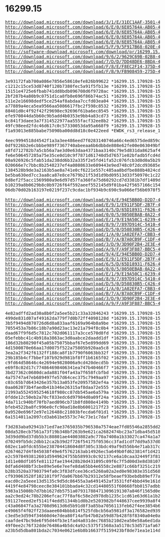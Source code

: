 # 16299.15

<pre>
<a href="http://download.microsoft.com/download/3/1/E/31EC1AAF-3501-4BB4-B61C-8BD8A07B4E8A/16299.15.170928-1534.rs3_release_amd64fre_ADK.iso">http://download.microsoft.com/download/3/1/E/31EC1AAF-3501-4BB4-B61C-8BD8A07B4E8A/16299.15.170928-1534.rs3_release_amd64fre_ADK.iso</a>
<a href="http://download.microsoft.com/download/6/E/0/6E05764A-AB05-46BE-94FF-DDEEBA3C97A8/16299.15.170928-1534.rs3_release_amd64fre_HLK_DXVA.iso">http://download.microsoft.com/download/6/E/0/6E05764A-AB05-46BE-94FF-DDEEBA3C97A8/16299.15.170928-1534.rs3_release_amd64fre_HLK_DXVA.iso</a>
<a href="http://download.microsoft.com/download/6/E/0/6E05764A-AB05-46BE-94FF-DDEEBA3C97A8/16299.15.170928-1534.rs3_release_amd64fre_HLK_HMFT.iso">http://download.microsoft.com/download/6/E/0/6E05764A-AB05-46BE-94FF-DDEEBA3C97A8/16299.15.170928-1534.rs3_release_amd64fre_HLK_HMFT.iso</a>
<a href="http://download.microsoft.com/download/6/E/0/6E05764A-AB05-46BE-94FF-DDEEBA3C97A8/16299.15.170928-1534.rs3_release_amd64fre_HLK_MOBILE.iso">http://download.microsoft.com/download/6/E/0/6E05764A-AB05-46BE-94FF-DDEEBA3C97A8/16299.15.170928-1534.rs3_release_amd64fre_HLK_MOBILE.iso</a>
<a href="http://download.microsoft.com/download/6/E/0/6E05764A-AB05-46BE-94FF-DDEEBA3C97A8/16299.15.170928-1534.rs3_release_amd64fre_HLK_PERF.iso">http://download.microsoft.com/download/6/E/0/6E05764A-AB05-46BE-94FF-DDEEBA3C97A8/16299.15.170928-1534.rs3_release_amd64fre_HLK_PERF.iso</a>
<a href="http://download.microsoft.com/download/5/F/9/5F917B68-020E-4993-A972-F1A7038510CF/16299.15.170928-1534.rs3_release_amd64fre_IOTCORE_MBM.iso">http://download.microsoft.com/download/5/F/9/5F917B68-020E-4993-A972-F1A7038510CF/16299.15.170928-1534.rs3_release_amd64fre_IOTCORE_MBM.iso</a>
<a href="http://software-download.microsoft.com/download/pr/16299.15.170928-1534.rs3_release_amd64fre_IOTCORE_PACKAGES.iso">http://software-download.microsoft.com/download/pr/16299.15.170928-1534.rs3_release_amd64fre_IOTCORE_PACKAGES.iso</a>
<a href="http://download.microsoft.com/download/9/6/2/9629C69B-02B8-4A82-A4C8-860D6E880C66/16299.15.170928-1534.rs3_release_amd64fre_IOTCORE_RPi.iso">http://download.microsoft.com/download/9/6/2/9629C69B-02B8-4A82-A4C8-860D6E880C66/16299.15.170928-1534.rs3_release_amd64fre_IOTCORE_RPi.iso</a>
<a href="http://download.microsoft.com/download/7/D/D/7DD48DE6-8BDA-47C0-854A-539A800FAA90/16299.15.170928-1534.rs3_release_amd64fre_WDK.iso">http://download.microsoft.com/download/7/D/D/7DD48DE6-8BDA-47C0-854A-539A800FAA90/16299.15.170928-1534.rs3_release_amd64fre_WDK.iso</a>
<a href="http://download.microsoft.com/download/F/8/E/F8EC2F14-375D-4C2E-9C2D-51CA8F7F590B/16299.15.170928-1534.rs3_release_WindowsSDK.iso">http://download.microsoft.com/download/F/8/E/F8EC2F14-375D-4C2E-9C2D-51CA8F7F590B/16299.15.170928-1534.rs3_release_WindowsSDK.iso</a>
<a href="http://download.microsoft.com/download/F/B/9/FB908459-275D-4B54-9986-FA98444AC656/EWDK_rs3_release_16299_170928-1534.iso">http://download.microsoft.com/download/F/B/9/FB908459-275D-4B54-9986-FA98444AC656/EWDK_rs3_release_16299_170928-1534.iso</a>

3e93172fab700a086e7856e58610efe826b99622 *16299.15.170928-1534.rs3_release_amd64fre_ADK.iso
c1212c15ce53d8740f120b7380fec5a91f5fb13e *16299.15.170928-1534.rs3_release_amd64fre_HLK_DXVA.iso
15151e4725e6fbab741dd8bdb096708d6f9728ac *16299.15.170928-1534.rs3_release_amd64fre_HLK_HMFT.iso
2bf287b4a80b9c0751d1ca8fb8e696f86b74ac51 *16299.15.170928-1534.rs3_release_amd64fre_HLK_MOBILE.iso
511e2e16698dedf5ce254af8abdaa7ccfd03ea04 *16299.15.170928-1534.rs3_release_amd64fre_HLK_PERF.iso
a77889a4eca5ea9566aa5086617fbc2f598c8532 *16299.15.170928-1534.rs3_release_amd64fre_IOTCORE_MBM.iso
88401d0c4f92f42f29698ec92696f61ba6ec8545 *16299.15.170928-1534.rs3_release_amd64fre_IOTCORE_PACKAGES.iso
efe970844da5b60c9b5add4b0353e9bb4a83cd73 *16299.15.170928-1534.rs3_release_amd64fre_IOTCORE_RPi.iso
bc841f3daee3a7f314522977aa555facf32ee8b2 *16299.15.170928-1534.rs3_release_amd64fre_WDK.iso
49fc98eed2fdc46d617c0c57330053da95a668f9 *16299.15.170928-1534.rs3_release_WindowsSDK.iso
f1a93013e885babe75090ba00dd8d18c0e422eed *EWDK_rs3_release_16299_170928-1534.iso

4eec9994518d4542f1a3a3ee486eed7f0283140746a66c4ed6575ded859cb431 *16299.15.170928-1534.rs3_release_amd64fre_ADK.iso
0df9226b2e6cbbbe989f7367740abeeaa6b6dbbde808e62fe00e063049bf9e41 *16299.15.170928-1534.rs3_release_amd64fre_HLK_DXVA.iso
a8fd712782b7a5cb56a7ae3d0e63daa4371baa3140c79e5d831da8625af4a892 *16299.15.170928-1534.rs3_release_amd64fre_HLK_HMFT.iso
fe6e506457285a75e35ce0d10c9f7871d61740d5d76571e02bfadb5fcd4de625 *16299.15.170928-1534.rs3_release_amd64fre_HLK_MOBILE.iso
00a926926c5fab51da238dd6b32a335f2e5fd41fa52c076fcb3d0d0a5b297c84 *16299.15.170928-1534.rs3_release_amd64fre_HLK_PERF.iso
020666e7c7bbc8b2548237ef4a0808633e609443e9ed748c0f2dcd93685ea352 *16299.15.170928-1534.rs3_release_amd64fre_IOTCORE_MBM.iso
1384528b9de3a2163b5ae8a741e0cf6221e557c485aa8bdfbe888b4824cdee3c *16299.15.170928-1534.rs3_release_amd64fre_IOTCORE_PACKAGES.iso
be5ba630ed7cc3aa8ca87e8ce7679b21f53d1d9bd09513d33f50970c1c22d4fb *16299.15.170928-1534.rs3_release_amd64fre_IOTCORE_RPi.iso
8d8ef2f5acc1569980a9e6d97d57fa360fa75d60292cd7d3381b7df1489d4e41 *16299.15.170928-1534.rs3_release_amd64fre_WDK.iso
b10239a8b0629b8c0b9726f64f592aeef552145d9f01ba42f5657166c1547f2b *16299.15.170928-1534.rs3_release_WindowsSDK.iso
06db70d02b163197e0219f237c9cdac1bf934b9c690c9a066ef56b6978f5fb6a *EWDK_rs3_release_16299_170928-1534.iso

<a href="http://download.microsoft.com/download/9/4/E/94E5BB0D-D2D7-4F91-A1A2-3976E39BAF14/16299.15.170928-1534.rs3_release_CLIENTENTERPRISEEVAL_OEMRET_x64FRE_de-de.iso">http://download.microsoft.com/download/9/4/E/94E5BB0D-D2D7-4F91-A1A2-3976E39BAF14/16299.15.170928-1534.rs3_release_CLIENTENTERPRISEEVAL_OEMRET_x64FRE_de-de.iso</a>
<a href="http://download.microsoft.com/download/E/9/1/E911F5DF-2B7F-4047-A7E7-4AFA1EED30E8/16299.15.170928-1534.rs3_release_CLIENTENTERPRISEEVAL_OEMRET_x64FRE_en-gb.iso">http://download.microsoft.com/download/E/9/1/E911F5DF-2B7F-4047-A7E7-4AFA1EED30E8/16299.15.170928-1534.rs3_release_CLIENTENTERPRISEEVAL_OEMRET_x64FRE_en-gb.iso</a>
<a href="http://download.microsoft.com/download/6/5/D/65D18931-F626-4A35-AD5B-F5DA41FE6B76/16299.15.170928-1534.rs3_release_CLIENTENTERPRISEEVAL_OEMRET_x64FRE_en-us.iso">http://download.microsoft.com/download/6/5/D/65D18931-F626-4A35-AD5B-F5DA41FE6B76/16299.15.170928-1534.rs3_release_CLIENTENTERPRISEEVAL_OEMRET_x64FRE_en-us.iso</a>
<a href="http://download.microsoft.com/download/0/0/5/0050EBAB-0A22-4845-9D41-88F79580451C/16299.15.170928-1534.rs3_release_CLIENTENTERPRISEEVAL_OEMRET_x64FRE_es-es.iso">http://download.microsoft.com/download/0/0/5/0050EBAB-0A22-4845-9D41-88F79580451C/16299.15.170928-1534.rs3_release_CLIENTENTERPRISEEVAL_OEMRET_x64FRE_es-es.iso</a>
<a href="http://download.microsoft.com/download/E/1/9/E19A50C1-6239-4AE6-94BA-A62A7E98CF60/16299.15.170928-1534.rs3_release_CLIENTENTERPRISEEVAL_OEMRET_x64FRE_fr-fr.iso">http://download.microsoft.com/download/E/1/9/E19A50C1-6239-4AE6-94BA-A62A7E98CF60/16299.15.170928-1534.rs3_release_CLIENTENTERPRISEEVAL_OEMRET_x64FRE_fr-fr.iso</a>
<a href="http://download.microsoft.com/download/8/9/7/897D914C-5410-4EA9-B8C8-AB166B65715B/16299.15.170928-1534.rs3_release_CLIENTENTERPRISEEVAL_OEMRET_x64FRE_it-it.iso">http://download.microsoft.com/download/8/9/7/897D914C-5410-4EA9-B8C8-AB166B65715B/16299.15.170928-1534.rs3_release_CLIENTENTERPRISEEVAL_OEMRET_x64FRE_it-it.iso</a>
<a href="http://download.microsoft.com/download/D/5/0/D50830B5-C426-4B37-99B7-A2A798A459CF/16299.15.170928-1534.rs3_release_CLIENTENTERPRISEEVAL_OEMRET_x64FRE_ja-jp.iso">http://download.microsoft.com/download/D/5/0/D50830B5-C426-4B37-99B7-A2A798A459CF/16299.15.170928-1534.rs3_release_CLIENTENTERPRISEEVAL_OEMRET_x64FRE_ja-jp.iso</a>
<a href="http://download.microsoft.com/download/1/A/0/1A02EFA7-CBB3-41FA-9D12-25456C131B32/16299.15.170928-1534.rs3_release_CLIENTENTERPRISEEVAL_OEMRET_x64FRE_ko-kr.iso">http://download.microsoft.com/download/1/A/0/1A02EFA7-CBB3-41FA-9D12-25456C131B32/16299.15.170928-1534.rs3_release_CLIENTENTERPRISEEVAL_OEMRET_x64FRE_ko-kr.iso</a>
<a href="http://download.microsoft.com/download/B/7/A/B7A0CB9F-C1DF-4FD3-9A45-BF7923061872/16299.15.170928-1534.rs3_release_CLIENTENTERPRISEEVAL_OEMRET_x64FRE_pt-br.iso">http://download.microsoft.com/download/B/7/A/B7A0CB9F-C1DF-4FD3-9A45-BF7923061872/16299.15.170928-1534.rs3_release_CLIENTENTERPRISEEVAL_OEMRET_x64FRE_pt-br.iso</a>
<a href="http://download.microsoft.com/download/3/D/9/3D90F2B4-2E3E-4C70-BC24-AED0689C1DBD/16299.15.170928-1534.rs3_release_CLIENTENTERPRISEEVAL_OEMRET_x64FRE_zh-cn.iso">http://download.microsoft.com/download/3/D/9/3D90F2B4-2E3E-4C70-BC24-AED0689C1DBD/16299.15.170928-1534.rs3_release_CLIENTENTERPRISEEVAL_OEMRET_x64FRE_zh-cn.iso</a>
<a href="http://download.microsoft.com/download/A/9/F/A9F3F887-BBC5-4284-BD35-90271CBA35ED/16299.15.170928-1534.rs3_release_CLIENTENTERPRISEEVAL_OEMRET_x64FRE_zh-tw.iso">http://download.microsoft.com/download/A/9/F/A9F3F887-BBC5-4284-BD35-90271CBA35ED/16299.15.170928-1534.rs3_release_CLIENTENTERPRISEEVAL_OEMRET_x64FRE_zh-tw.iso</a>
<a href="http://download.microsoft.com/download/9/4/E/94E5BB0D-D2D7-4F91-A1A2-3976E39BAF14/16299.15.170928-1534.rs3_release_CLIENTENTERPRISEEVAL_OEMRET_x86FRE_de-de.iso">http://download.microsoft.com/download/9/4/E/94E5BB0D-D2D7-4F91-A1A2-3976E39BAF14/16299.15.170928-1534.rs3_release_CLIENTENTERPRISEEVAL_OEMRET_x86FRE_de-de.iso</a>
<a href="http://download.microsoft.com/download/E/9/1/E911F5DF-2B7F-4047-A7E7-4AFA1EED30E8/16299.15.170928-1534.rs3_release_CLIENTENTERPRISEEVAL_OEMRET_x86FRE_en-gb.iso">http://download.microsoft.com/download/E/9/1/E911F5DF-2B7F-4047-A7E7-4AFA1EED30E8/16299.15.170928-1534.rs3_release_CLIENTENTERPRISEEVAL_OEMRET_x86FRE_en-gb.iso</a>
<a href="http://download.microsoft.com/download/6/5/D/65D18931-F626-4A35-AD5B-F5DA41FE6B76/16299.15.170928-1534.rs3_release_CLIENTENTERPRISEEVAL_OEMRET_x86FRE_en-us.iso">http://download.microsoft.com/download/6/5/D/65D18931-F626-4A35-AD5B-F5DA41FE6B76/16299.15.170928-1534.rs3_release_CLIENTENTERPRISEEVAL_OEMRET_x86FRE_en-us.iso</a>
<a href="http://download.microsoft.com/download/0/0/5/0050EBAB-0A22-4845-9D41-88F79580451C/16299.15.170928-1534.rs3_release_CLIENTENTERPRISEEVAL_OEMRET_x86FRE_es-es.iso">http://download.microsoft.com/download/0/0/5/0050EBAB-0A22-4845-9D41-88F79580451C/16299.15.170928-1534.rs3_release_CLIENTENTERPRISEEVAL_OEMRET_x86FRE_es-es.iso</a>
<a href="http://download.microsoft.com/download/E/1/9/E19A50C1-6239-4AE6-94BA-A62A7E98CF60/16299.15.170928-1534.rs3_release_CLIENTENTERPRISEEVAL_OEMRET_x86FRE_fr-fr.iso">http://download.microsoft.com/download/E/1/9/E19A50C1-6239-4AE6-94BA-A62A7E98CF60/16299.15.170928-1534.rs3_release_CLIENTENTERPRISEEVAL_OEMRET_x86FRE_fr-fr.iso</a>
<a href="http://download.microsoft.com/download/8/9/7/897D914C-5410-4EA9-B8C8-AB166B65715B/16299.15.170928-1534.rs3_release_CLIENTENTERPRISEEVAL_OEMRET_x86FRE_it-it.iso">http://download.microsoft.com/download/8/9/7/897D914C-5410-4EA9-B8C8-AB166B65715B/16299.15.170928-1534.rs3_release_CLIENTENTERPRISEEVAL_OEMRET_x86FRE_it-it.iso</a>
<a href="http://download.microsoft.com/download/D/5/0/D50830B5-C426-4B37-99B7-A2A798A459CF/16299.15.170928-1534.rs3_release_CLIENTENTERPRISEEVAL_OEMRET_x86FRE_ja-jp.iso">http://download.microsoft.com/download/D/5/0/D50830B5-C426-4B37-99B7-A2A798A459CF/16299.15.170928-1534.rs3_release_CLIENTENTERPRISEEVAL_OEMRET_x86FRE_ja-jp.iso</a>
<a href="http://download.microsoft.com/download/1/A/0/1A02EFA7-CBB3-41FA-9D12-25456C131B32/16299.15.170928-1534.rs3_release_CLIENTENTERPRISEEVAL_OEMRET_x86FRE_ko-kr.iso">http://download.microsoft.com/download/1/A/0/1A02EFA7-CBB3-41FA-9D12-25456C131B32/16299.15.170928-1534.rs3_release_CLIENTENTERPRISEEVAL_OEMRET_x86FRE_ko-kr.iso</a>
<a href="http://download.microsoft.com/download/B/7/A/B7A0CB9F-C1DF-4FD3-9A45-BF7923061872/16299.15.170928-1534.rs3_release_CLIENTENTERPRISEEVAL_OEMRET_x86FRE_pt-br.iso">http://download.microsoft.com/download/B/7/A/B7A0CB9F-C1DF-4FD3-9A45-BF7923061872/16299.15.170928-1534.rs3_release_CLIENTENTERPRISEEVAL_OEMRET_x86FRE_pt-br.iso</a>
<a href="http://download.microsoft.com/download/3/D/9/3D90F2B4-2E3E-4C70-BC24-AED0689C1DBD/16299.15.170928-1534.rs3_release_CLIENTENTERPRISEEVAL_OEMRET_x86FRE_zh-cn.iso">http://download.microsoft.com/download/3/D/9/3D90F2B4-2E3E-4C70-BC24-AED0689C1DBD/16299.15.170928-1534.rs3_release_CLIENTENTERPRISEEVAL_OEMRET_x86FRE_zh-cn.iso</a>
<a href="http://download.microsoft.com/download/A/9/F/A9F3F887-BBC5-4284-BD35-90271CBA35ED/16299.15.170928-1534.rs3_release_CLIENTENTERPRISEEVAL_OEMRET_x86FRE_zh-tw.iso">http://download.microsoft.com/download/A/9/F/A9F3F887-BBC5-4284-BD35-90271CBA35ED/16299.15.170928-1534.rs3_release_CLIENTENTERPRISEEVAL_OEMRET_x86FRE_zh-tw.iso</a>

4e82adffd2ad30a8b0f2a5ee5b21c33a32846243 *16299.15.170928-1534.rs3_release_CLIENTENTERPRISEEVAL_OEMRET_x64FRE_de-de.iso
499de831d07af49162da779f7d0b72ff4098128d *16299.15.170928-1534.rs3_release_CLIENTENTERPRISEEVAL_OEMRET_x64FRE_en-gb.iso
3b5f9494d870726d6d8a833aaf6169a964b8a9be *16299.15.170928-1534.rs3_release_CLIENTENTERPRISEEVAL_OEMRET_x64FRE_en-us.iso
7055453a7b86c18b7a90d23ac13e21a794f8c0b4 *16299.15.170928-1534.rs3_release_CLIENTENTERPRISEEVAL_OEMRET_x64FRE_es-es.iso
daad67f9f6d5c7812c702d061117a3cce570d8fd *16299.15.170928-1534.rs3_release_CLIENTENTERPRISEEVAL_OEMRET_x64FRE_fr-fr.iso
05efebbc41c4b918a3863ac3d0aabce2daadd1df *16299.15.170928-1534.rs3_release_CLIENTENTERPRISEEVAL_OEMRET_x64FRE_it-it.iso
186d32b80290f45a05b75075bbaf67e5e899dd69 *16299.15.170928-1534.rs3_release_CLIENTENTERPRISEEVAL_OEMRET_x64FRE_ja-jp.iso
4d1500870e66aa17d0075f522a75805b920aa5c8 *16299.15.170928-1534.rs3_release_CLIENTENTERPRISEEVAL_OEMRET_x64FRE_ko-kr.iso
3ea2a2f342f6132ff188ca8f1b7790f6063bb32f *16299.15.170928-1534.rs3_release_CLIENTENTERPRISEEVAL_OEMRET_x64FRE_pt-br.iso
29b185b4cf7bbef107b929d981bf8ff1b6165f02 *16299.15.170928-1534.rs3_release_CLIENTENTERPRISEEVAL_OEMRET_x64FRE_zh-cn.iso
c9fd64d58646c4e2694e9828006a9cd420decd5b *16299.15.170928-1534.rs3_release_CLIENTENTERPRISEEVAL_OEMRET_x64FRE_zh-tw.iso
e69f8c02d17c774864698406341ea747b40466f7 *16299.15.170928-1534.rs3_release_CLIENTENTERPRISEEVAL_OEMRET_x86FRE_de-de.iso
3bd27362c0680dcada881f04fa43a7f658fcbfbd *16299.15.170928-1534.rs3_release_CLIENTENTERPRISEEVAL_OEMRET_x86FRE_en-gb.iso
4a75747a47eb689497fe57d64cec375c7949aa97 *16299.15.170928-1534.rs3_release_CLIENTENTERPRISEEVAL_OEMRET_x86FRE_en-us.iso
c03c65b7d643426e357b13a053fe20957582ef4a *16299.15.170928-1534.rs3_release_CLIENTENTERPRISEEVAL_OEMRET_x86FRE_es-es.iso
0aa062073b4faedb41b346e26315af8daa72e555 *16299.15.170928-1534.rs3_release_CLIENTENTERPRISEEVAL_OEMRET_x86FRE_fr-fr.iso
21993a5524595254618f980cc87db545ae6a579a *16299.15.170928-1534.rs3_release_CLIENTENTERPRISEEVAL_OEMRET_x86FRE_it-it.iso
0fdde12c50eb2a70cf833edc6d97984d0a09f24a *16299.15.170928-1534.rs3_release_CLIENTENTERPRISEEVAL_OEMRET_x86FRE_ja-jp.iso
4da711c940bf70fb7aed096cb71b8fd808e4149b *16299.15.170928-1534.rs3_release_CLIENTENTERPRISEEVAL_OEMRET_x86FRE_ko-kr.iso
bfeb4522ba8fc996e0cfc90ad18e8b6001217f23 *16299.15.170928-1534.rs3_release_CLIENTENTERPRISEEVAL_OEMRET_x86FRE_pt-br.iso
0a9520e696f2e97e126488c21803bfecda6f01d1 *16299.15.170928-1534.rs3_release_CLIENTENTERPRISEEVAL_OEMRET_x86FRE_zh-cn.iso
6a1514011a2097cd3ab61be5573c74c73e1c7daf *16299.15.170928-1534.rs3_release_CLIENTENTERPRISEEVAL_OEMRET_x86FRE_zh-tw.iso

f3d283aba92941b71ed7ae3765035b796530a7574eae7fd05546a2855dd21459 *16299.15.170928-1534.rs3_release_CLIENTENTERPRISEEVAL_OEMRET_x64FRE_de-de.iso
08da528ecb7561a73f19b348bf263b9e621ca2682474bc23a71dba45d5180643 *16299.15.170928-1534.rs3_release_CLIENTENTERPRISEEVAL_OEMRET_x64FRE_en-gb.iso
3d39dd9bd37db5b3c80801ae44003802a9c770a7400a1b33027ca474a1a7c691 *16299.15.170928-1534.rs3_release_CLIENTENTERPRISEEVAL_OEMRET_x64FRE_en-us.iso
d70249fb5dc2dbb12ca2b39d2f726f54175f0536cc3fad1cdf7dd9a537d0ffb2 *16299.15.170928-1534.rs3_release_CLIENTENTERPRISEEVAL_OEMRET_x64FRE_es-es.iso
602ec1a0fdc655be238704418604d8f305c33bdc49af9d556b4e71ab317c1c18 *16299.15.170928-1534.rs3_release_CLIENTENTERPRISEEVAL_OEMRET_x64FRE_fr-fr.iso
d2674627d4f845038f49e6f5762163ab14926ec5a649b0fd623814f1d42107a8 *16299.15.170928-1534.rs3_release_CLIENTENTERPRISEEVAL_OEMRET_x64FRE_it-it.iso
e2c5978493812601d5949624755b58993c0c92137ce6a10caa32449f3f813a1b *16299.15.170928-1534.rs3_release_CLIENTENTERPRISEEVAL_OEMRET_x64FRE_ja-jp.iso
1d11e08df105fe81112fae194428b20d431095c09f6c7f5d00d3e8d38107c822 *16299.15.170928-1534.rs3_release_CLIENTENTERPRISEEVAL_OEMRET_x64FRE_ko-kr.iso
0dfa6d408bf3cbe89e5e6e7eefe8da65bb4e6558c2e8871c66bf3251c2193d3a *16299.15.170928-1534.rs3_release_CLIENTENTERPRISEEVAL_OEMRET_x64FRE_pt-br.iso
b28b3520a37903794fa0c3f83dfcee36ce5260a02a2ed0e98303e351d568493b *16299.15.170928-1534.rs3_release_CLIENTENTERPRISEEVAL_OEMRET_x64FRE_zh-cn.iso
cf939063528f102101f9f7da067bb67b29312e58fbeaef93bebdb89ef77a22a0 *16299.15.170928-1534.rs3_release_CLIENTENTERPRISEEVAL_OEMRET_x64FRE_zh-tw.iso
eacd0c2a5eee13d5135c9d5dc86455a3a6491452af3531fdf4bbd49e161d1b9a *16299.15.170928-1534.rs3_release_CLIENTENTERPRISEEVAL_OEMRET_x86FRE_de-de.iso
4419f4e84798ceec8e384101bbada4c32cd14480551f60668fbb0157adbb63e3 *16299.15.170928-1534.rs3_release_CLIENTENTERPRISEEVAL_OEMRET_x86FRE_en-gb.iso
5983a15008b7d7bb1627db5751a079317884713096191307a846f1565d0ec030 *16299.15.170928-1534.rs3_release_CLIENTENTERPRISEEVAL_OEMRET_x86FRE_en-us.iso
aa2c9ed24c78b2206efcac77f8af6c58e2d978db1235c1cd61e63d61a1b2d619 *16299.15.170928-1534.rs3_release_CLIENTENTERPRISEEVAL_OEMRET_x86FRE_es-es.iso
591127eeed2ef5141f4edd51344b1d0b2e5203982bf448637cee9939a8f402a7 *16299.15.170928-1534.rs3_release_CLIENTENTERPRISEEVAL_OEMRET_x86FRE_fr-fr.iso
c43a06847fa3a2708d9613d6d5b91d8f3a85ba7056113feb62f4ee3854b6e849 *16299.15.170928-1534.rs3_release_CLIENTENTERPRISEEVAL_OEMRET_x86FRE_it-it.iso
e49065f4f02ff23daaee604bbb814f525fdbcb56a5981df3a176582ed939a997 *16299.15.170928-1534.rs3_release_CLIENTENTERPRISEEVAL_OEMRET_x86FRE_ja-jp.iso
c3ed5e3d594f34660d4e7dea80f14afb47b02a59d87b428f8f8340a04e0a383e *16299.15.170928-1534.rs3_release_CLIENTENTERPRISEEVAL_OEMRET_x86FRE_ko-kr.iso
caafde47bc9de6f95d44fb3e1fad4a031dec7685b210d2ea50e58a6ed1da041b *16299.15.170928-1534.rs3_release_CLIENTENTERPRISEEVAL_OEMRET_x86FRE_pt-br.iso
49f0ee2c76f32dde76486a4b5dc4a92c5375f1568a3a5178c53d571afa67a978 *16299.15.170928-1534.rs3_release_CLIENTENTERPRISEEVAL_OEMRET_x86FRE_zh-cn.iso
a23b5d5dba801bda2c7034e0621e6b8b16637f5159423bf8de71ea1e114dbaff *16299.15.170928-1534.rs3_release_CLIENTENTERPRISEEVAL_OEMRET_x86FRE_zh-tw.iso
</pre>
